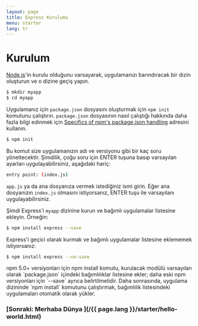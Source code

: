 ```yaml
---
layout: page
title: Express Kurulumu
menu: starter
lang: tr
---
```


# Kurulum

[Node.js](https://nodejs.org/)'in kurulu olduğunu varsayarak, uygulamanızı
barındıracak bir dizin oluşturun ve o dizine geçiş yapın.

```sh
$ mkdir myapp
$ cd myapp
```

Uygulamanız için `package.json` dosyasını oluşturmak için `npm init` komutunu
çalıştırın.
`package.json` dosyasının nasıl çalıştığı hakkında daha fazla bilgi edinmek için [Specifics of npm's package.json handling](https://docs.npmjs.com/files/package.json) adresini kullanın.

```sh
$ npm init
```

Bu komut size uygulamanızın adı ve versiyonu gibi bir kaç soru yöneltecektir.
Şimdilik, çoğu soru için ENTER tuşuna basıp varsayılan ayarları uygulayabilirsiniz, aşağıdaki hariç:

```sh
entry point: (index.js)
```

`app.js` ya da ana dosyanıza vermek istediğiniz ismi girin. Eğer ana dosyanızın `index.js` olmasını istiyorsanız, ENTER tuşu ile varsayılanı uygulayabilirsiniz.

Şimdi Express'i `myapp` dizinine kurun ve bağımlı uygulamalar listesine ekleyin. Örneğin:

```sh
$ npm install express --save
```

Express'i geçici olarak kurmak ve bağımlı uygulamalar listesine eklememek istiyorsanız:

```sh
$ npm install express --no-save
```

<div class="doc-box doc-info" markdown="1">
npm 5.0+ versiyonları için npm install komutu, kurulacak modülü varsayılan olarak `package.json` içindeki bağımlılıklar listesine ekler; daha eski npm versiyonları için `--save` ayrıca belirtilmelidir. Daha sonrasında, uygulama dizininde `npm install` komutunu çalıştırmak, bağımlılık listesindeki uygulamaları otomatik olarak yükler.
</div>

### [Sonraki: Merhaba Dünya ](/{{ page.lang }}/starter/hello-world.html)
